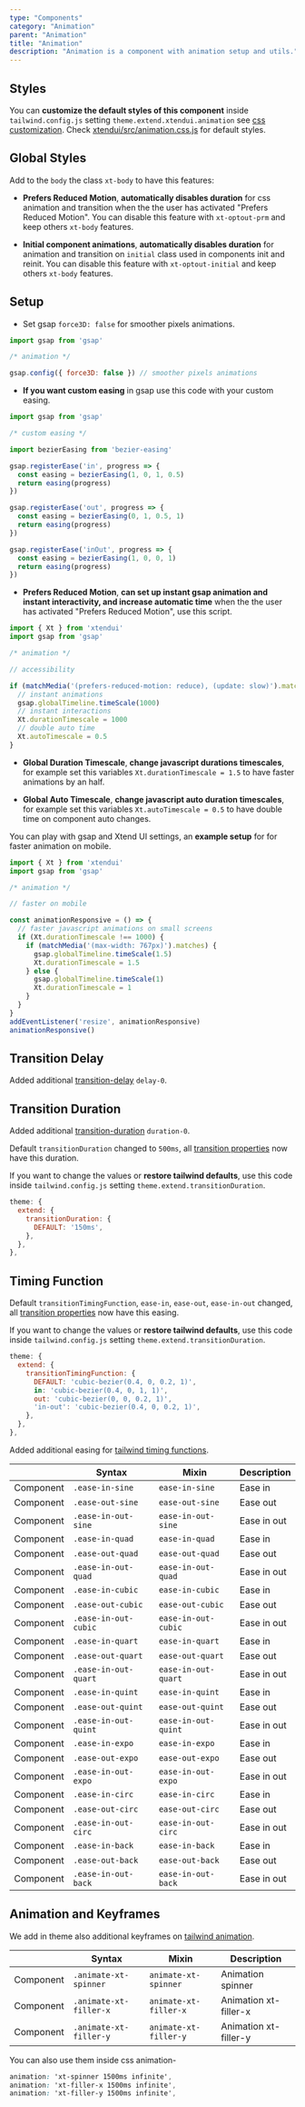 ```yaml
---
type: "Components"
category: "Animation"
parent: "Animation"
title: "Animation"
description: "Animation is a component with animation setup and utils."
---
```


## Styles

You can **customize the default styles of this component** inside `tailwind.config.js` setting `theme.extend.xtendui.animation` see [css customization](/components/global/preset#customization). Check [xtendui/src/animation.css.js](https://github.com/xtendui/xtendui/blob/beta/src/animation.css.js) for default styles.

## Global Styles

Add to the `body` the class `xt-body` to have this features:

* **Prefers Reduced Motion**, **automatically disables duration** for css animation and transition when the the user has activated "Prefers Reduced Motion". You can disable this feature with `xt-optout-prm` and keep others `xt-body` features.

* **Initial component animations**, **automatically disables duration** for animation and transition on `initial` class used in components init and reinit. You can disable this feature with `xt-optout-initial` and keep others `xt-body` features.

## Setup

* Set gsap `force3D: false` for smoother pixels animations.

```js
import gsap from 'gsap'

/* animation */

gsap.config({ force3D: false }) // smoother pixels animations
```

* **If you want custom easing** in gsap use this code with your custom easing.

```js
import gsap from 'gsap'

/* custom easing */

import bezierEasing from 'bezier-easing'

gsap.registerEase('in', progress => {
  const easing = bezierEasing(1, 0, 1, 0.5)
  return easing(progress)
})

gsap.registerEase('out', progress => {
  const easing = bezierEasing(0, 1, 0.5, 1)
  return easing(progress)
})

gsap.registerEase('inOut', progress => {
  const easing = bezierEasing(1, 0, 0, 1)
  return easing(progress)
})
```

* **Prefers Reduced Motion**, **can set up instant gsap animation and instant interactivity, and increase automatic time** when the the user has activated "Prefers Reduced Motion", use this script.

```js
import { Xt } from 'xtendui'
import gsap from 'gsap'

/* animation */

// accessibility

if (matchMedia('(prefers-reduced-motion: reduce), (update: slow)').matches) {
  // instant animations
  gsap.globalTimeline.timeScale(1000)
  // instant interactions
  Xt.durationTimescale = 1000
  // double auto time
  Xt.autoTimescale = 0.5
}
```

* **Global Duration Timescale**, **change javascript durations timescales**, for example set this variables `Xt.durationTimescale = 1.5` to have faster animations by an half.

* **Global Auto Timescale**, **change javascript auto duration timescales**, for example set this variables `Xt.autoTimescale = 0.5` to have double time on component auto changes.

You can play with gsap and Xtend UI settings, an **example setup** for for faster animation on mobile.

```js
import { Xt } from 'xtendui'
import gsap from 'gsap'

/* animation */

// faster on mobile

const animationResponsive = () => {
  // faster javascript animations on small screens
  if (Xt.durationTimescale !== 1000) {
    if (matchMedia('(max-width: 767px)').matches) {
      gsap.globalTimeline.timeScale(1.5)
      Xt.durationTimescale = 1.5
    } else {
      gsap.globalTimeline.timeScale(1)
      Xt.durationTimescale = 1
    }
  }
}
addEventListener('resize', animationResponsive)
animationResponsive()
```

## Transition Delay

Added additional [transition-delay](https://tailwindcss.com/docs/transition-delay) `delay-0`.

## Transition Duration

Added additional [transition-duration](https://tailwindcss.com/docs/transition-duration) `duration-0`.

Default `transitionDuration` changed to `500ms`, all [transition properties](https://tailwindcss.com/docs/transition-property) now have this duration.

If you want to change the values or **restore tailwind defaults**, use this code inside `tailwind.config.js` setting `theme.extend.transitionDuration`.

```js
theme: {
  extend: {
    transitionDuration: {
      DEFAULT: '150ms',
    },
  },
},
```

## Timing Function

Default `transitionTimingFunction`, `ease-in`, `ease-out`, `ease-in-out` changed, all [transition properties](https://tailwindcss.com/docs/transition-property) now have this easing.

If you want to change the values or **restore tailwind defaults**, use this code inside `tailwind.config.js` setting `theme.extend.transitionDuration`.

```js
theme: {
  extend: {
    transitionTimingFunction: {
      DEFAULT: 'cubic-bezier(0.4, 0, 0.2, 1)',
      in: 'cubic-bezier(0.4, 0, 1, 1)',
      out: 'cubic-bezier(0, 0, 0.2, 1)',
      'in-out': 'cubic-bezier(0.4, 0, 0.2, 1)',
    },
  },
},
```

Added additional easing for [tailwind timing functions](https://tailwindcss.com/docs/transition-timing-function).

<div class="xt-overflow-sub overflow-y-hidden overflow-x-scroll my-5 xt-my-auto w-full">

|                      | Syntax                          | Mixin            | Description                   |
| ----------------------- | ----------------------------------------- | -----------------------------| ----------------------------- |
| Component                  | `.ease-in-sine`                     | `ease-in-sine`                | Ease in            |
| Component                  | `.ease-out-sine`                     | `ease-out-sine`                | Ease out            |
| Component                  | `.ease-in-out-sine`                     | `ease-in-out-sine`                | Ease in out            |
| Component                  | `.ease-in-quad`                     | `ease-in-quad`                | Ease in            |
| Component                  | `.ease-out-quad`                     | `ease-out-quad`                | Ease out            |
| Component                  | `.ease-in-out-quad`                     | `ease-in-out-quad`                | Ease in out            |
| Component                  | `.ease-in-cubic`                     | `ease-in-cubic`                | Ease in            |
| Component                  | `.ease-out-cubic`                     | `ease-out-cubic`                | Ease out            |
| Component                  | `.ease-in-out-cubic`                     | `ease-in-out-cubic`                | Ease in out            |
| Component                  | `.ease-in-quart`                     | `ease-in-quart`                | Ease in            |
| Component                  | `.ease-out-quart`                     | `ease-out-quart`                | Ease out            |
| Component                  | `.ease-in-out-quart`                     | `ease-in-out-quart`                | Ease in out            |
| Component                  | `.ease-in-quint`                     | `ease-in-quint`                | Ease in            |
| Component                  | `.ease-out-quint`                     | `ease-out-quint`                | Ease out            |
| Component                  | `.ease-in-out-quint`                     | `ease-in-out-quint`                | Ease in out            |
| Component                  | `.ease-in-expo`                     | `ease-in-expo`                | Ease in            |
| Component                  | `.ease-out-expo`                     | `ease-out-expo`                | Ease out            |
| Component                  | `.ease-in-out-expo`                     | `ease-in-out-expo`                | Ease in out            |
| Component                  | `.ease-in-circ`                     | `ease-in-circ`                | Ease in            |
| Component                  | `.ease-out-circ`                     | `ease-out-circ`                | Ease out            |
| Component                  | `.ease-in-out-circ`                     | `ease-in-out-circ`                | Ease in out            |
| Component                  | `.ease-in-back`                     | `ease-in-back`                | Ease in            |
| Component                  | `.ease-out-back`                     | `ease-out-back`                | Ease out            |
| Component                  | `.ease-in-out-back`                     | `ease-in-out-back`                | Ease in out            |

</div>

## Animation and Keyframes

We add in theme also additional keyframes on [tailwind animation](https://tailwindcss.com/docs/animation).

<div class="xt-overflow-sub overflow-y-hidden overflow-x-scroll my-5 xt-my-auto w-full">

|                      | Syntax                          | Mixin            | Description                   |
| ----------------------- | ----------------------------------------- | -----------------------------| ----------------------------- |
| Component                  | `.animate-xt-spinner`                     | `animate-xt-spinner`                | Animation spinner            |
| Component                  | `.animate-xt-filler-x`                     | `animate-xt-filler-x`                | Animation xt-filler-x            |
| Component                  | `.animate-xt-filler-y`                     | `animate-xt-filler-y`                | Animation xt-filler-y            |

</div>

You can also use them inside css animation-

```css
animation: 'xt-spinner 1500ms infinite',
animation: 'xt-filler-x 1500ms infinite',
animation: 'xt-filler-y 1500ms infinite',
```

